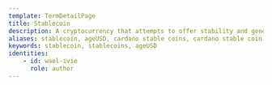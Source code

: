 ```yaml
---
template: TermDetailPage
title: Stablecoin
description: A cryptocurrency that attempts to offer stability and generally (preferably) backed by a reserve asset. USD Tether and USD Coin are examples of stablecoins backed by US dollars.
aliases: stablecoin, ageUSD, cardano stable coins, cardano stable coin
keywords: stablecoin, stablecoins, ageUSD
identities: 
    - id: wael-ivie
      role: author
---
```


##
